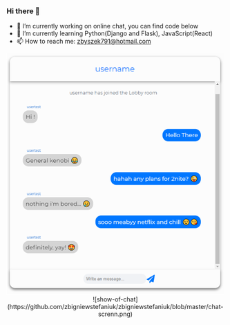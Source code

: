 ### Hi there 👋

<!--
**zbigniewstefaniuk/zbigniewstefaniuk** is a ✨ _special_ ✨ repository because its `README.md` (this file) appears on your GitHub profile.

Here are some ideas to get you started:

- 🔭 I’m currently working on ...
- 🌱 I’m currently learning ...
- 👯 I’m looking to collaborate on ...
- 🤔 I’m looking for help with ...
- 💬 Ask me about ...
- 📫 How to reach me: ...
- 😄 Pronouns: ...
- ⚡ Fun fact: ...
-->
- 🔭 I’m currently working on online chat, you can find code below 
- 🌱 I’m currently learning Python(Django and Flask), JavaScript(React)
- 📫 How to reach me: zbyszek791@hotmail.com
<p align="center">
  <img src="https://github.com/zbigniewstefaniuk/zbigniewstefaniuk/blob/master/chat-screnn.png">
![show-of-chat](https://github.com/zbigniewstefaniuk/zbigniewstefaniuk/blob/master/chat-screnn.png)
</p>
